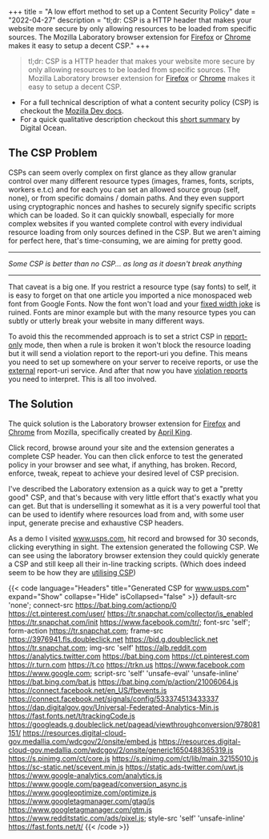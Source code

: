 +++
title = "A low effort method to set up a Content Security Policy"
date = "2022-04-27"
description = "tl;dr: CSP is a HTTP header that makes your website more secure by only allowing resources to be loaded from specific sources. The Mozilla Laboratory browser extension for [Firefox](https://addons.mozilla.org/en-US/firefox/addon/laboratory-by-mozilla) or [Chrome](https://chrome.google.com/webstore/detail/laboratory/mjcamldajgnpgjcpacomkgfhccnibldg) makes it easy to setup a decent CSP."
+++

> tl;dr: CSP is a HTTP header that makes your website more secure by only allowing resources to be loaded from specific sources. The Mozilla Laboratory browser extension for [Firefox](https://addons.mozilla.org/en-US/firefox/addon/laboratory-by-mozilla) or [Chrome](https://chrome.google.com/webstore/detail/laboratory/mjcamldajgnpgjcpacomkgfhccnibldg) makes it easy to setup a decent CSP. 

- For a full technical description of what a content security policy (CSP) is checkout the [Mozilla Dev docs](https://developer.mozilla.org/en-US/docs/Web/HTTP/CSP).
- For a quick qualitative description checkout this [short summary](https://www.digitalocean.com/community/tutorials/what-is-a-content-security-policy) by Digital Ocean.

## The CSP Problem

CSPs can seem overly complex on first glance as they allow granular control over many different resource types (images, frames, fonts, scripts, workers e.t.c) and for each you can set an allowed source group (self, none), or from specific domains / domain paths. And they even support using cryptographic nonces and hashes to securely signify specific scripts which can be loaded. So it can quickly snowball, especially for more complex websites if you wanted complete control with every individual resource loading from only sources defined in the CSP. But we aren't aiming for perfect here, that's time-consuming, we are aiming for pretty good. 

---

_Some CSP is better than no CSP... as long as it doesn't break anything_

---

That caveat is a big one. If you restrict a resource type (say fonts) to self, it is easy to forget on that one article you imported a nice monospaced web font from Google Fonts. Now the font won't load and your [fixed width joke](https://xkcd.com/276/) is ruined. Fonts are minor example but with the many resource types you can subtly or utterly break your website in many different ways. 

To avoid this the recommended approach is to set a strict CSP in [report-only](https://developer.mozilla.org/en-US/docs/Web/HTTP/CSP#testing_your_policy) mode, then when a rule is broken it won't block the resource loading but it will send a violation report to the report-uri you define. This means you need to set up somewhere on your server to receive reports, or use the [external](https://report-uri.com/) report-uri service. And after that now you have [violation reports](https://developer.mozilla.org/en-US/docs/Web/HTTP/CSP#sample_violation_report) you need to interpret. This is all too involved.

## The Solution
The quick solution is the Laboratory browser extension for [Firefox](https://addons.mozilla.org/en-US/firefox/addon/laboratory-by-mozilla/) and [Chrome](https://chrome.google.com/webstore/detail/laboratory/mjcamldajgnpgjcpacomkgfhccnibldg) from Mozilla, specifically created by [April King](https://github.com/april/laboratory).

Click record, browse around your site and the extension generates a complete CSP header. You can then click enforce to test the generated policy in your browser and see what, if anything, has broken. Record, enforce, tweak, repeat to achieve your desired level of CSP precision.

I've described the Laboratory extension as a quick way to get a "pretty good" CSP, and that's because with very little effort that's exactly what you can get. But that is underselling it somewhat as it is a very powerful tool that can be used to identify where resources load from and, with some user input, generate precise and exhaustive CSP headers.

As a demo I visited www.usps.com, hit record and browsed for 30 seconds, clicking everything in sight. The extension generated the following CSP. We can see using the laboratory browser extension they could quickly generate a CSP and still keep all their in-line tracking scripts. (Which does indeed seem to be how they are [utilising CSP](https://observatory.mozilla.org/analyze/www.usps.com)) 

{{< code language="Headers" title="Generated CSP for www.usps.com" expand="Show" collapse="Hide" isCollapsed="false" >}}
default-src 'none';
connect-src https://bat.bing.com/actionp/0 https://ct.pinterest.com/user/ https://tr.snapchat.com/collector/is_enabled https://tr.snapchat.com/init https://www.facebook.com/tr/;
font-src 'self';
form-action https://tr.snapchat.com;
frame-src https://3976941.fls.doubleclick.net https://bid.g.doubleclick.net https://tr.snapchat.com;
img-src 'self' https://alb.reddit.com https://analytics.twitter.com https://bat.bing.com https://ct.pinterest.com https://r.turn.com https://t.co https://trkn.us https://www.facebook.com https://www.google.com;
script-src 'self' 'unsafe-eval' 'unsafe-inline' https://bat.bing.com/bat.js https://bat.bing.com/p/action/21006064.js https://connect.facebook.net/en_US/fbevents.js https://connect.facebook.net/signals/config/533374513433337 https://dap.digitalgov.gov/Universal-Federated-Analytics-Min.js https://fast.fonts.net/t/trackingCode.js https://googleads.g.doubleclick.net/pagead/viewthroughconversion/978081151/ https://resources.digital-cloud-gov.medallia.com/wdcgov/2/onsite/embed.js https://resources.digital-cloud-gov.medallia.com/wdcgov/2/onsite/generic1650488365319.js https://s.pinimg.com/ct/core.js https://s.pinimg.com/ct/lib/main.32155010.js https://sc-static.net/scevent.min.js https://static.ads-twitter.com/uwt.js https://www.google-analytics.com/analytics.js https://www.google.com/pagead/conversion_async.js https://www.googleoptimize.com/optimize.js https://www.googletagmanager.com/gtag/js https://www.googletagmanager.com/gtm.js https://www.redditstatic.com/ads/pixel.js;
style-src 'self' 'unsafe-inline' https://fast.fonts.net/t/
{{< /code >}}